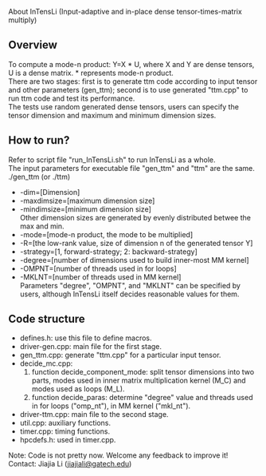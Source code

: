 About InTensLi (Input-adaptive and in-place dense tensor-times-matrix multiply)

## Overview
To compute a mode-n product: Y=X * U, where X and Y are dense tensors, U is a
dense matrix. * represents mode-n product.<br/>
There are two stages: first is to generate ttm code according to input tensor 
and other parameters (gen\_ttm); second is to use generated "ttm.cpp" to run ttm 
code and test its performance. <br/>
The tests use random generated dense tensors, users can specify the tensor 
dimension and maximum and minimum dimension sizes.

## How to run?
Refer to script file "run\_InTensLi.sh" to run InTensLi as a whole.<br/>
The input parameters for executable file "gen\_ttm" and "ttm" are the same. <br/>
./gen\_ttm (or ./ttm) 
  * -dim=[Dimension]<br/>
  * -maxdimsize=[maximum dimension size]<br/>
  * -mindimsize=[minimum dimension size]<br/>
    Other dimension sizes are generated by evenly distributed betwee the max and
    min.<br/>
  * -mode=[mode-n product, the mode to be multiplied]<br/>
  * -R=[the low-rank value, size of dimension n of the generated tensor Y]<br/>
  * -strategy=[1, forward-strategy; 2: backward-strategy]<br/>
  * -degree=[number of dimensions used to build inner-most MM kernel]<br/>
  * -OMPNT=[number of threads used in for loops]<br/>
  * -MKLNT=[number of threads used in MM kernel]<br/>
    Parameters "degree", "OMPNT", and "MKLNT" can be specified by users,
    although InTensLi itself decides reasonable values for them.<br/>
    
## Code structure 
* defines.h: use this file to define macros.<br/>
* driver-gen.cpp: main file for the first stage.<br/>
* gen_ttm.cpp: generate "ttm.cpp" for a particular input tensor.<br/>
* decide_mc.cpp: 
  1. function decide_component_mode: split tensor dimensions into two parts, modes
  used in inner matrix multiplication kernel (M_C) and modes used as loops (M_L).
  2. function decide_paras: determine "degree" value and threads used in for loops
  ("omp_nt"), in MM kernel ("mkl_nt").
* driver-ttm.cpp: main file to the second stage.<br/>
* util.cpp: auxiliary functions.<br/>
* timer.cpp: timing functions.<br/>
* hpcdefs.h: used in timer.cpp.<br/>


Note: Code is not pretty now. Welcome any feedback to improve it!<br/>
Contact: Jiajia Li (jiajiali@gatech.edu)<br/>
